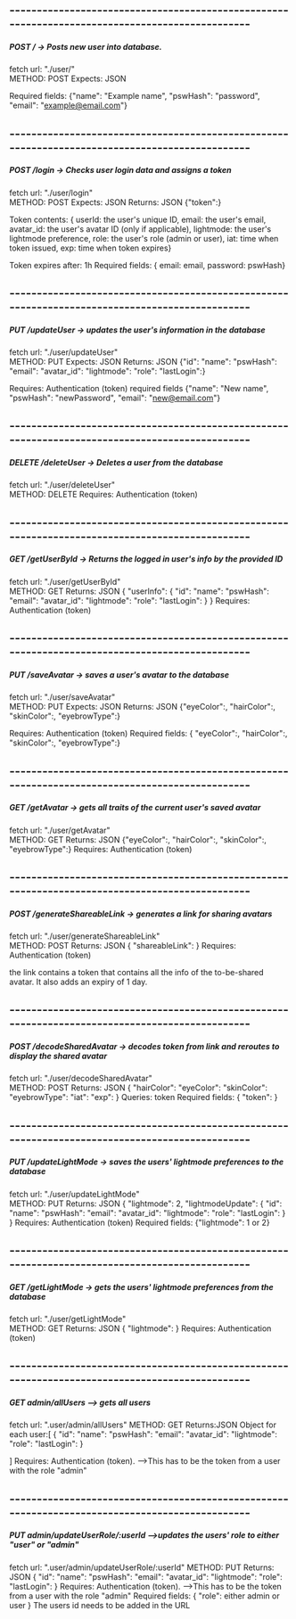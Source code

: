

## -----------------------------------------------------------------------------------------------

##### POST / -> Posts new user into database.

fetch url: "./user/"  
METHOD: POST
Expects: JSON

Required fields: {"name": "Example name",
"pswHash": "password",
"email": "example@email.com"}

## -----------------------------------------------------------------------------------------------

##### POST /login -> Checks user login data and assigns a token

fetch url: "./user/login"  
METHOD: POST
Expects: JSON
Returns: JSON {"token":}

Token contents: {
userId: the user's unique ID,
email: the user's email,
avatar_id: the user's avatar ID (only if applicable),
lightmode: the user's lightmode preference,
role: the user's role (admin or user),
iat: time when token issued,
exp: time when token expires}

Token expires after: 1h
Required fields: {
email: email,
password: pswHash}

## -----------------------------------------------------------------------------------------------

##### PUT /updateUser -> updates the user's information in the database

fetch url: "./user/updateUser"  
METHOD: PUT
Expects: JSON
Returns: JSON
{"id":
"name":
"pswHash":
"email":
"avatar_id":
"lightmode":
"role":
"lastLogin":}

Requires: Authentication (token)
required fields {"name": "New name",
"pswHash": "newPassword",
"email": "new@email.com"}

## -----------------------------------------------------------------------------------------------

##### DELETE /deleteUser -> Deletes a user from the database

fetch url: "./user/deleteUser"  
METHOD: DELETE
Requires: Authentication (token)

## -----------------------------------------------------------------------------------------------

##### GET /getUserById -> Returns the logged in user's info by the provided ID

fetch url: "./user/getUserById"  
METHOD: GET
Returns: JSON
{
"userInfo": {
"id":
"name":
"pswHash":
"email":
"avatar_id":
"lightmode":
"role":
"lastLogin":
}
}
Requires: Authentication (token)

## -----------------------------------------------------------------------------------------------

##### PUT /saveAvatar -> saves a user's avatar to the database

fetch url: "./user/saveAvatar"  
METHOD: PUT
Expects: JSON
Returns: JSON
{"eyeColor":,
"hairColor":,
"skinColor":,
"eyebrowType":}

Requires: Authentication (token)
Required fields: {
"eyeColor":,
"hairColor":,
"skinColor":,
"eyebrowType":}

## -----------------------------------------------------------------------------------------------

##### GET /getAvatar -> gets all traits of the current user's saved avatar

fetch url: "./user/getAvatar"  
METHOD: GET
Returns: JSON
{"eyeColor":,
"hairColor":,
"skinColor":,
"eyebrowType":}
Requires: Authentication (token)

## -----------------------------------------------------------------------------------------------

##### POST /generateShareableLink -> generates a link for sharing avatars

fetch url: "./user/generateShareableLink"  
METHOD: POST
Returns: JSON
{
  "shareableLink": 
}
Requires: Authentication (token)

the link contains a token that contains all the info of the to-be-shared avatar. 
It also adds an expiry of 1 day.

## -----------------------------------------------------------------------------------------------

##### POST /decodeSharedAvatar -> decodes token from link and reroutes to display the shared avatar

fetch url: "./user/decodeSharedAvatar"  
METHOD: POST
Returns: JSON
{
  "hairColor": 
  "eyeColor": 
  "skinColor": 
  "eyebrowType": 
  "iat": 
  "exp": 
}
Queries: token
Required fields: {
    "token":
}

## -----------------------------------------------------------------------------------------------

##### PUT /updateLightMode -> saves the users' lightmode preferences to the database

fetch url: "./user/updateLightMode"  
METHOD: PUT
Returns: JSON
{
  "lightmode": 2,
  "lightmodeUpdate": {
    "id": 
    "name": 
    "pswHash": 
    "email": 
    "avatar_id": 
    "lightmode": 
    "role": 
    "lastLogin": 
  }
}
Requires: Authentication (token)
Required fields: {"lightmode": 1 or 2}

## -----------------------------------------------------------------------------------------------

##### GET /getLightMode -> gets the users' lightmode preferences from the database

fetch url: "./user/getLightMode"  
METHOD: GET
Returns: JSON
{
  "lightmode": 
}
Requires: Authentication (token)

## -----------------------------------------------------------------------------------------------

##### GET admin/allUsers --> gets all users

fetch url: ".user/admin/allUsers" 
METHOD: GET
Returns:JSON
Object for each user:[ 
  {
    "id": 
    "name":
    "pswHash":
    "email": 
    "avatar_id": 
    "lightmode": 
    "role": 
    "lastLogin":
  }

]
Requires: Authentication (token). -->This has to be the token from a user with the role "admin"

## -----------------------------------------------------------------------------------------------

##### PUT admin/updateUserRole/:userId -->updates the users' role to either "user" or "admin"

fetch url: ".user/admin/updateUserRole/:userId" 
METHOD: PUT
Returns: JSON
{
  "id": 
  "name":
  "pswHash": 
  "email": 
  "avatar_id": 
  "lightmode": 
  "role": 
  "lastLogin": 
}
Requires: Authentication (token). -->This has to be the token from a user with the role "admin"
Required fields: {
"role": either admin or user
}
The users id needs to be added in the URL